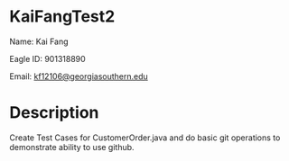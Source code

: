 # KaiFangTest2
Name: Kai Fang

Eagle ID: 901318890

Email: kf12106@georgiasouthern.edu

# Description

Create Test Cases for CustomerOrder.java and do basic git operations to demonstrate ability to use github.

